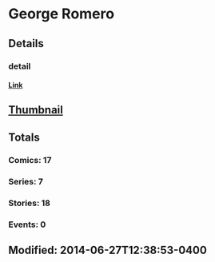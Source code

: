 # George  Romero 
## Details
### detail
#### [Link](http://marvel.com/comics/creators/12407/george_romero?utm_campaign=apiRef&utm_source=225578a89fc76f3d20fbffda5d17a88d)
## [Thumbnail](http://i.annihil.us/u/prod/marvel/i/mg/b/40/image_not_available.jpg)
## Totals
### Comics: 17
### Series: 7
### Stories: 18
### Events: 0
## Modified: 2014-06-27T12:38:53-0400